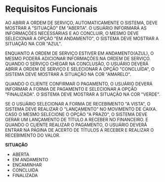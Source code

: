# Requisitos Funcionais

> 
AO ABRIR A ORDEM DE SERVIÇO, AUTOMATICAMENTE O SISTEMA, DEVE MOSTRAR A "SITUAÇÃO" EM "ABERTA".
O USUÁRIO INFORMARÁ AS INFORMAÇÕES NECESSÁRIAS E AO CONCLUIR, O MESMO DEVE SELECIONAR A OPÇÃO "EM ANDAMENTO", 
O SISTEMA DEVE MOSTRAR A SITUAÇÃO NA COR "AZUL".
>
ENQUANTO A ORDEM DE SERVIÇO ESTIVER EM ANDAMENTO(AZUL), O MESMO PODERÁ ADICIONAR INFORMAÇÕES NA ORDEM DE SERVIÇO.
QUANDO O SERVIÇO CHEGAR NA CONCLUSÃO, O USUÁRIO DEVERÁ ABRIR A ORDEM DE SERVIÇO E SELECIONAR A OPÇÃO "CONCLUÍDA",
O SISTEMA DEVE MOSTRAR A SITUAÇÃO NA COR "AMARELO".
>
QUANDO O CLIENTE CONFIRMAR O PAGAMENTO, O USUÁRIO DEVERÁ INFORMAR A FORMA DE PAGAMENTO E SELECIONAR A OPÇÃO "FINALIZADA".
O SISTEMA DEVE MOSTRAR A SITUAÇÃO NA COR "VERDE".
>
SE O USUÁRIO SELECIONAR A FORMA DE RECEBIMENTO "A VISTA", O SISTEMA DEVE REALIZAR O "LANÇAMENTO" NO MOVIMENTO DE CAIXA.
CASO O MESMO SELECIONE O OPÇÃO "A PRAZO", O SISTEMA DEVE GERAR UM LANÇAMENTO DE TÍTULO A RECEBER NO FINANCEIRO. E QUANDO O CLIENTE REALIZAR O PAGAMENTO, O USUÁRIO DEVERÁ ENTRAR NA PÁGINA DE ACERTO DE TÍTULOS A RECEBER E REALIZAR O RECEBIMENTO DO 
VALOR.

**SITUAÇÃO**
* ABERTA
* EM ANDAMENTO
* ENCAMINHAR
* CONCLUIDA
* FINALIZADA
